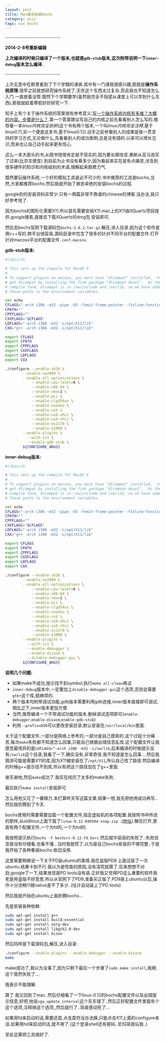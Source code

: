 ```yaml
---
layout: post
title: Mac编译安装bochs
category: unix
tags: osx bochs 
---
```


\-\-\-\-\-\-\-\-\-\-\-\-\-\-\-\-\-\-\-\-\-\-\-\-\-\-\-\-

**2014-2-8号重新编辑**

**上次编译的时候只编译了一个版本,也就是`gdb-stub`版本,这次附带说明一下`inner-debug`版本怎么编译.**

\-\-\-\-\-\-\-\-\-\-\-\-\-\-\-\-\-\-\-\-\-\-\-\-\-\-\-\-


上次无意中在群里看到了下个学期的课表.其中有一门课我很感兴趣,那就是**操作系统原理**.很早之前就想研究操作系统了.无奈这个东西太过复杂,而且我也不知道怎么入门.一直放着没管.既然下个学期要学(虽然我完全不指望从课堂上可以学到什么东西),那我就趁着寒假好好研究一下.

知乎上有个关于操作系统的答案很有参考意义:[写一个操作系统内核有多难？大概的内容、步骤是什么？](http://www.zhihu.com/question/22463820).第一个答案建议写自己的内核之前先看看别人怎么写的.推荐看一本*linux内核完全剖析*(这个书有两个版本,一个叫*linux内核完全注释*,基于linux0.11,另一个便是这本书,基于linux0.12).动手之前参看别人的成果是我一贯坚持的学习方式,无论做什么,先看看别人的成功案例,总是没有错的.以来可以增长见识,而来也让自己动手起来更有信心.



这么一本大部头的书,从图书馆借肯定是不现实的,因为要长期攻坚.果断从亚马逊买了过来(比京东便宜).到目前为止书没有看多少,因为看起来实在是有点痛苦,涉及到很多硬件的知识和内核级别的术语,理解起来颇费力气.

既然要玩操作系统,一个好的模拟工具是必不可少的.书中推荐的工具是bochs,当然,大家都推荐bochs.然后我就开始了艰苦卓绝的安装bochs的过程.

google到的安装资料非常少.只有一两篇非常不靠谱的chinese的博客.没办法,我只好参考他了.

因为bochs的图形化需要X11.所以首先需要安装X11.mac上的X11由XQuartz项目提供.google搜索,直接去下载XQuartz的dmg包.安装即可.

然后去bochs官网下载源码包`bochs-2.6.2.tar.gz`.解压,进入目录.因为这个软件是用c++写的.跨平台很容易,源码目录中包含了很多的针对不同平台的配置文件.打开针对macosx平台的配置文件`.conf.macosx`.

**gdb-stub版本:**

```bash
#!/bin/sh

# this sets up the compile for MacOS X
#
# To support plugins on macosx, you must have "dlcompat" installed.  You can
# get dlcompat by installing the fink package "dlcompat-devel".  On the SF
# compile farm, dlcompat is in /sw/include and /sw/lib, so we have added
# those paths to the environment variables.

set echo
CFLAGS="-arch i386 -m32 -pipe -O3 -fomit-frame-pointer -finline-functions -falign-loops=16 -falign-jumps=16 -falign-functions=16 -falign-labels=16 -falign-loops-max-skip=15 -falign-jumps-max-skip=15 -fprefetch-loop-arrays $CFLAGS"
CPATH=""
CPPFLAGS=""
CXXFLAGS="$CFLAGS"
LDFLAGS="-arch i386 -m32 -L/opt/X11/lib"
CXX="g++ -arch i386 -m32 -L/opt/X11/lib"

export CFLAGS
export CPATH
export CPPFLAGS
export CXXFLAGS
export LDFLAGS
export CXX

./configure --enable-sb16 \
	    --enable-ne2000 \
	    --enable-all-optimizations \
            --enable-cpu-level=6 \
            --enable-x86-64 \
            --enable-vmx=2 \
            --enable-pci \
            --enable-clgd54xx \
            --enable-voodoo \
            --enable-usb \
            --enable-usb-ohci \
            --enable-usb-xhci \
            --enable-es1370 \
            --enable-e1000 \
	    --enable-plugins \
          --with-x11 \
          --enable-gdb-stub \
	    ${CONFIGURE_ARGS}
```


**inner-debug版本:**

```bash
#!/bin/sh

# this sets up the compile for MacOS X
#
# To support plugins on macosx, you must have "dlcompat" installed.  You can
# get dlcompat by installing the fink package "dlcompat-devel".  On the SF
# compile farm, dlcompat is in /sw/include and /sw/lib, so we have added
# those paths to the environment variables.

set echo
CFLAGS="-arch i386 -m32 -pipe -O3 -fomit-frame-pointer -finline-functions -falign-loops=16 -falign-jumps=16 -falign-functions=16 -falign-labels=16 -falign-loops-max-skip=15 -falign-jumps-max-skip=15 -fprefetch-loop-arrays $CFLAGS"
CPATH=""
CPPFLAGS=""
CXXFLAGS="$CFLAGS"
LDFLAGS="-arch i386 -m32 -L/opt/X11/lib"
CXX="g++ -arch i386 -m32 -L/opt/X11/lib"

export CFLAGS
export CPATH
export CPPFLAGS
export CXXFLAGS
export LDFLAGS
export CXX

./configure --enable-sb16 \
	    --enable-ne2000 \
	    --enable-all-optimizations \
            --enable-cpu-level=6 \
            --enable-x86-64 \
            --enable-vmx=2 \
            --enable-pci \
            --enable-clgd54xx \
            --enable-voodoo \
            --enable-usb \
            --enable-usb-ohci \
            --enable-usb-xhci \
            --enable-es1370 \
            --enable-e1000 \
	    --enable-plugins \
          --with-x11 \
          --enable-debugger \
          --enable-disasm \
          --disable-debugger-gui \
	    ${CONFIGURE_ARGS}
```

**说明几个问题:**

- 如果make不成功,提示找不到symbol,执行`make all-clean`再试
- `inner-debug`版本中,一定要加上`disable-debugger-gui`这个选项,否则会需要`gtk+`这个库,挺麻烦的.
- 两个版本均附带调试功能,gdb版本需要利用gdb连接,inner版本直接即可调试,相比之下,inner版本更加方便.
- 当然,推荐编译一个不带调试功能的版本.删掉调试选项即可(`enable-debugger`,`enable-disasm`,`enable-gdb-stub`)
- 利用`--prefix=DIR`可以更改安装目录,默认安装在`/usr/local/bin`里面.



关于这个配置文件,一部分是网络上参考的,一部分是自己摸索的.这个过程十分痛苦,每次`make`失败都不知道怎么回事,只能自己根据出错信息乱改.这个配置文件让我感觉最怪异的是`LDFLAGS="-arch i386 -m32 -L/sw/lib`,后来编译的时候提示没有`/sw/lib`这个目录,我看了一下,确实没有,非常奇怪.我不知道是怎么回事....然后我猜测可能是需要X11的库,因为X11被安装在了`/opt/X11`,所以自己改了路径.然后编译的时候g++提示找不到库,所以有把这个路径加在了g++里面.

谢天谢地,然后`make`成功了.我实在经历了太多的make失败.

最后执行`make install`安装即可.

怎么用他又花了一番精力.本打算昨天写这篇文章,结果一想,我先把他用成功再写..然后就折腾到了今天.

bochs使用时需要需要加载一个配置文件,指定虚拟机的各项配置.我按照书中所说的那样,从oldlinux上面下载了`linux-0.12-040304-snap.zip `.([地址](http://oldlinux.org/Linux.old/bochs-images/)).解压打开,里面有两个配置文件,一个为fd的,一个为hd的.

我按照提示执行`bochs -f bochsrc-0.12-fd.bxrc`.然后就华丽丽的失败了..失败信息我没有仔细看,也看不懂...当时我就慌了,以为是自己bochs安装的不够完整..于是我开始了各种重装bochs.依旧没用.

这里需要稍微说一下关于PD装ubuntu的事情.我在盗版PD8 上面试装了一次ubuntu.结果卡到不行.我以为是性能的原因,没有深究就算了.后来想想不对劲,google了一下,结果发现是PD tools没有装.正好我又觉得PD这么重要的软件我老是用盗版不好意思.所以从官网下了PD9,准备买正版了.PD9装上ubuntu以后,操作十分流畅!!!跟native差不了多少..(估计自动装上了PD tools)

然后我就开始在ubuntu上面折腾bochs...

先是安装各种依赖:

```bash
sudo apt-get install g++
sudo apt-get install build-essential
sudo apt-get install xorg-dev
sudo apt-get install libgtk2.0-dev
sudo apt-get install bison
```

然后同样是下载源码包,解压,进入目录:

```bash
./configure --enable-plugins --enable-debugger --enable-disasm
make
```

make成功了,我以为没事了,因为只剩下最后一个步骤了``` sudo make install ```,我擦,这个竟然失败了....

我表示不能理解.

算了.我又回到了mac..然后仔细看了一下linux-0.12的bochs配置文件以及出错提示信息,好吧,他说`vga_update_interval`这个东东错了..然后正好配置文件里面有个这个选项,注释掉这个选项,,然后就行了..简直感动死了...

如果用fd来启动的话,需要还盘,点击盘符没办法换,只能点击X11上面的configure来话.如果用hd来启动的话,就不用了.(这个登录shell还有密码..尼玛简直玩我..)

至此总算把工具搞好了.





